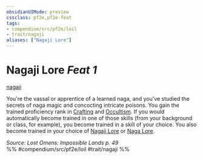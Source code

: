 ```yaml
---
obsidianUIMode: preview
cssclass: pf2e,pf2e-feat
tags:
- compendium/src/pf2e/loil
- trait/nagaji
aliases: ["Nagaji Lore"]
---
```

# Nagaji Lore  *Feat 1*  
[nagaji](../../Rules/traits/nagaji-loil.md)  


You're the vassal or apprentice of a learned naga, and you've studied the secrets of naga magic and concocting intricate poisons. You gain the trained proficiency rank in [Crafting](../skills.md#Crafting) and [Occultism](../skills.md#Occultism). If you would automatically become trained in one of those skills (from your background or class, for example), you become trained in a skill of your choice. You also become trained in your choice of [Nagaji Lore](../skills.md#Lore) or [Naga Lore](../skills.md#Lore).

*Source: Lost Omens: Impossible Lands p. 49*  
%% #compendium/src/pf2e/loil #trait/nagaji %%